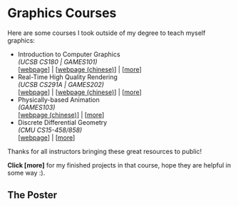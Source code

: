# Graphics Courses

Here are some courses I took outside of my degree to teach myself graphics:

- Introduction to Computer Graphics\
*(UCSB CS180 | GAMES101)*\
[[webpage](https://sites.cs.ucsb.edu/~lingqi/teaching/cs180.html)] | [[webpage (chinese)](https://sites.cs.ucsb.edu/~lingqi/teaching/games101.html)] | [[more](test.md)]
- Real-Time High Quality Rendering\
*(UCSB CS291A | GAMES202)*\
[[webpage](https://sites.cs.ucsb.edu/~lingqi/teaching/cs291a.html)] | [[webpage (chinese)](https://sites.cs.ucsb.edu/~lingqi/teaching/games202.html)] | [[more](test.md)]
- Physically-based Animation\
*(GAMES103)*\
[[webpage (chinese)](https://games-cn.org/games103/)] | [[more](test.md)]
- Discrete Differential Geometry\
*(CMU CS15-458/858)*\
[[webpage](https://brickisland.net/DDGSpring2022/)] | [[more](CMU.CS15458/README.md)]

Thanks for all instructors bringing these great resources to public!

**Click [more]** for my finished projects in that course, hope they are helpful in some way :).

## The Poster
